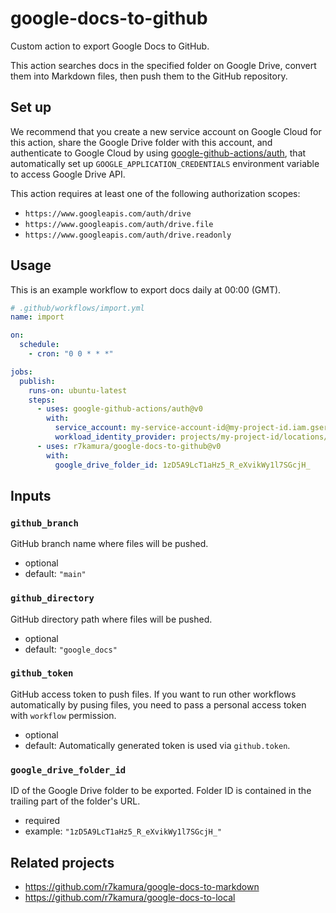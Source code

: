 # google-docs-to-github

Custom action to export Google Docs to GitHub.

This action searches docs in the specified folder on Google Drive,
convert them into Markdown files, then push them to the GitHub repository.

## Set up

We recommend that you create a new service account on Google Cloud for this action, share the Google Drive folder with this account,
and authenticate to Google Cloud by using [google-github-actions/auth](https://github.com/google-github-actions/auth),
that automatically set up `GOOGLE_APPLICATION_CREDENTIALS` environment variable to access Google Drive API.

This action requires at least one of the following authorization scopes:

- `https://www.googleapis.com/auth/drive`
- `https://www.googleapis.com/auth/drive.file`
- `https://www.googleapis.com/auth/drive.readonly`

## Usage

This is an example workflow to export docs daily at 00:00 (GMT).

```yaml
# .github/workflows/import.yml
name: import

on:
  schedule:
    - cron: "0 0 * * *"

jobs:
  publish:
    runs-on: ubuntu-latest
    steps:
      - uses: google-github-actions/auth@v0
        with:
          service_account: my-service-account-id@my-project-id.iam.gserviceaccount.com
          workload_identity_provider: projects/my-project-id/locations/global/workloadIdentityPools/my-pool-id/providers/my-provider-id
      - uses: r7kamura/google-docs-to-github@v0
        with:
          google_drive_folder_id: 1zD5A9LcT1aHz5_R_eXvikWy1l7SGcjH_
```

## Inputs

### `github_branch`

GitHub branch name where files will be pushed.

- optional
- default: `"main"`

### `github_directory`

GitHub directory path where files will be pushed.

- optional
- default: `"google_docs"`

### `github_token`

GitHub access token to push files.
If you want to run other workflows automatically by pusing files, you need to pass a personal access token with `workflow` permission.

- optional
- default: Automatically generated token is used via `github.token`.

### `google_drive_folder_id`

ID of the Google Drive folder to be exported. Folder ID is contained in the trailing part of the folder's URL.

- required
- example: `"1zD5A9LcT1aHz5_R_eXvikWy1l7SGcjH_"`

## Related projects

- https://github.com/r7kamura/google-docs-to-markdown
- https://github.com/r7kamura/google-docs-to-local
